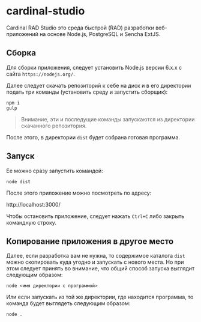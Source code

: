# cardinal-studio

Cardinal RAD Studio это среда быстрой (RAD) разработки
веб-приложений на основе Node.js, PostgreSQL и Sencha ExtJS.


Сборка
------

Для сборки приложения, следует установить Node.js версии 6.х.х с сайта `https://nodejs.org/`.

Далее следует скачать репозиторий к себе на диск и в его директории 
подать три команды (установить среду и запустить сборщик):

```
npm i
gulp
```

> Внимание, эти и последущие команды запускаются из директории скачанного репозитория.

После этого, в директории `dist` будет собрана готовая программа.

Запуск
------

Ее можно сразу запустить командой:


```
node dist
```

После этого приложение можно посмотреть по адресу:

http://localhost:3000/

Чтобы остановить приложение, следует нажать `Ctrl+C` либо закрыть командную строку.

Копирование приложения в другое место
-------------------------------------

Далее, если разработка вам не нужна, то содержимое каталога `dist` можно скопировать куда угодно и запускать с нового места.
Но при этом следует принять во внимание, что общий способ запуска выглядит следующим образом:

```
node <имя директории с программой>
```

Или если запускать из той же директории, где находится программа, то команда будет выглядеть следующим образом:

```
node .
```